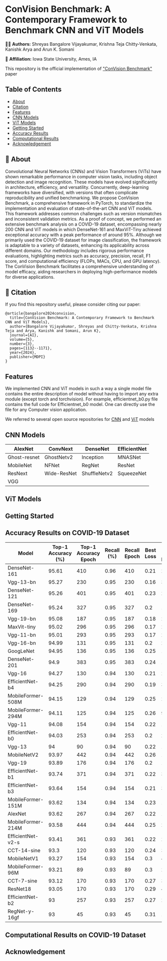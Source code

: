 # ConVision Benchmark: A Contemporary Framework to Benchmark CNN and ViT Models
 
 🧑‍💻 **Authors:** Shreyas Bangalore Vijayakumar, Krishna Teja Chitty-Venkata, Kanishk Arya and Arun K. Somani

🏣 **Affiliation:** Iowa State University, Ames, IA

This repository is the official implementation of ["ConVision Benchmark"](https://www.mdpi.com/2673-2688/5/3/56) paper 




## Table of Contents

- [About](#-about)
- [Citation](#-citation)
- [Features](#features)
- [CNN Models](#cnn-models)
- [ViT Models](#vit-models)
- [Getting Started](#getting-started)
- [Accuracy Results](#accuracy-results-on-covid-19-dataset)
- [Computational Results](#computational-results-on-covid-19-dataset)
- [Acknowledgement](#acknowledgement)











## 📌 About
Convolutional Neural Networks (CNNs) and Vision Transformers (ViTs) have shown remarkable performance in computer vision tasks, including object detection and image recognition. These models have evolved significantly in architecture, efficiency, and versatility. Concurrently, deep-learning frameworks have diversified, with versions that often complicate reproducibility and unified benchmarking. We propose ConVision Benchmark, a comprehensive framework in PyTorch, to standardize the implementation and evaluation of state-of-the-art CNN and ViT models. This framework addresses common challenges such as version mismatches and inconsistent validation metrics. As a proof of concept, we performed an extensive benchmark analysis on a COVID-19 dataset, encompassing nearly 200 CNN and ViT models in which DenseNet-161 and MaxViT-Tiny achieved exceptional accuracy with a peak performance of around 95%. Although we primarily used the COVID-19 dataset for image classification, the framework is adaptable to a variety of datasets, enhancing its applicability across different domains. Our methodology includes rigorous performance evaluations, highlighting metrics such as accuracy, precision, recall, F1 score, and computational efficiency (FLOPs, MACs, CPU, and GPU latency). The ConVision Benchmark facilitates a comprehensive understanding of model efficacy, aiding researchers in deploying high-performance models for diverse applications.



## 📌 Citation
If you find this repository useful, please consider citing our paper:

```
@article{bangalore2024convision,
  title={ConVision Benchmark: A Contemporary Framework to Benchmark CNN and ViT Models},
  author={Bangalore Vijayakumar, Shreyas and Chitty-Venkata, Krishna Teja and Arya, Kanishk and Somani, Arun K},
  journal={AI},
  volume={5},
  number={3},
  pages={1132--1171},
  year={2024},
  publisher={MDPI}
}
```

## Features


We implemented CNN and ViT models in such a way a single model file contains the entire description of model without having to import any extra module (except torch and torchvision). For example, efficientnet_b0.py file contains the full code for Efficientnet_b0 model. One can directly use the file for any Computer vision application.  


We referred to several open source repositories for [CNN](https://github.com/pytorch/vision/tree/main/torchvision/models) and [ViT](https://github.com/lucidrains/vit-pytorch) models 


## CNN Models

| AlexNet | ConvNext  | DenseNet | EfficientNet |
|-----------------------------------------------------------------------------------|----------------------------------------|-------------------------------------------------------------|------------------------------------------|
| Ghost-resnet | GhostNetv2 | Inception | MNASNet |
| MobileNet | NFNet             | RegNet | ResNet |
| ResNext | Wide-ResNet | ShuffleNetv2 | SqueezeNet  |
| VGG | | | |


## ViT Models



## Getting Started





## Accuracy Results on COVID-19 Dataset


<!-- | Model-Name | Best-Top-1 | Best-F1-score | Best-Loss | Best-Precision | Best-Recall | Best-FPR | Best-FNR | Best-MCC | MACs | FLOPS | Number-of-Parameters | CPU-latency | GPU-latency  |
| --- | --- | --- | --- | --- | --- | --- | --- | --- | --- | --- | --- | --- | --- |
| ResNet18 |  |  |  |  |  |  |  | | |  |  |  |  | -->


| Model    | Top-1 Accuracy (\%) | Top-1 Accuracy Epoch | Recall (\%) | Recall Epoch | Best Loss | Best Loss Epoch |
|-------------------|------------------------------|-------------------------------|----------------------|-----------------------|--------------------|--------------------------|
| DenseNet-161      | 95.61                        | 410                           | 0.96                 | 410                   | 0.21               | 226                      |
| Vgg-13-bn         | 95.27                        | 230                           | 0.95                 | 230                   | 0.16               | 39                       |
| DenseNet-121      | 95.26                        | 401                           | 0.95                 | 401                   | 0.23               | 204                      |
| DenseNet-169      | 95.24                        | 327                           | 0.95                 | 327                   | 0.2                | 12                       |
| Vgg-19-bn         | 95.08                        | 187                           | 0.95                 | 187                   | 0.18               | 24                       |
| MaxVit-tiny       | 95.02                        | 296                           | 0.95                 | 296                   | 0.17               | 26                       |
| Vgg-11-bn         | 95.01                        | 293                           | 0.95                 | 293                   | 0.17               | 27                       |
| Vgg-16-bn         | 94.99                        | 131                           | 0.95                 | 131                   | 0.2                | 28                       |
| GoogLeNet         | 94.95                        | 136                           | 0.95                 | 136                   | 0.25               | 16                       |
| DenseNet-201      | 94.9                         | 383                           | 0.95                 | 383                   | 0.24               | 11                       |
| Vgg-16            | 94.27                        | 130                           | 0.94                 | 130                   | 0.21               | 20                       |
| EfficientNet-b4   | 94.25                        | 290                           | 0.94                 | 290                   | 0.19               | 30                       |
| MobileFormer-508M | 94.15                        | 129                           | 0.94                 | 129                   | 0.25               | 24                       |
| MobileFormer-294M | 94.11                        | 125                           | 0.94                 | 125                   | 0.26               | 9                        |
| Vgg-11            | 94.08                        | 154                           | 0.94                 | 154                   | 0.22               | 12                       |
| EfficientNet-b0   | 94.03                        | 253                           | 0.94                 | 253                   | 0.2                | 26                       |
| Vgg-13            | 94                           | 90                            | 0.94                 | 90                    | 0.22               | 11                       |
| MobileNetV2       | 93.97                        | 442                           | 0.94                 | 442                   | 0.26               | 17                       |
| Vgg-19            | 93.89                        | 176                           | 0.94                 | 176                   | 0.2                | 17                       |
| EfficientNet-b1   | 93.74                        | 371                           | 0.94                 | 371                   | 0.22               | 31                       |
| EfficientNet-b3   | 93.64                        | 154                           | 0.94                 | 154                   | 0.21               | 31                       |
| MobileFormer-151M | 93.62                        | 134                           | 0.94                 | 134                   | 0.23               | 16                       |
| AlexNet           | 93.62                        | 267                           | 0.94                 | 267                   | 0.22               | 19                       |
| MobileFormer-214M | 93.58                        | 444                           | 0.94                 | 444                   | 0.25               | 22                       |
| EfficientNet-v2-s | 93.41                        | 361                           | 0.93                 | 361                   | 0.22               | 28                       |
| CCT-14-sine       | 93.3                         | 120                           | 0.93                 | 120                   | 0.24               | 33                       |
| MobileNetV1       | 93.27                        | 154                           | 0.93                 | 154                   | 0.3                | 460                      |
| MobileFormer-96M  | 93.21                        | 89                            | 0.93                 | 89                    | 0.3                | 26                       |
| CCT-7-sine        | 93.12                        | 170                           | 0.93                 | 170                   | 0.27               | 30                       |
| ResNet18          | 93.05                        | 170                           | 0.93                 | 170                   | 0.29               | 443                      |
| EfficientNet-b2   | 93                           | 257                           | 0.93                 | 257                   | 0.27               | 26                       |
| RegNet-y-16gf     | 93                           | 45                            | 0.93                 | 45                    | 0.31               | 11                       |



## Computational Results on COVID-19 Dataset



## Acknowledgement